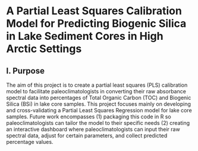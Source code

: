 # **A Partial Least Squares Calibration Model for Predicting Biogenic Silica in Lake Sediment Cores in High Arctic Settings**

## I. Purpose

The aim of this project is to create a partial least squares (PLS) calibration model to facilitate paleoclimatologists in converting their raw absorbance spectral data into percentages of Total Organic Carbon (TOC) and Biogenic Silica (BSi) in lake core samples. This project focuses mainly on developing and cross-validating a Partial Least Squares Regression model for lake core samples. Future work encompasses (1) packaging this code in R so paleoclimatologists can tailor the model to their specific needs (2) creating an interactive dashboard where paleoclimatologists can input their raw spectral data, adjust for certain parameters, and collect predicted percentage values.